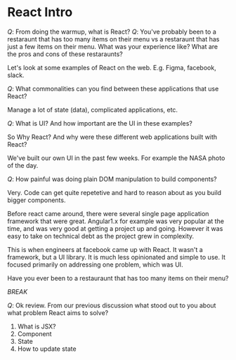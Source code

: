 # React Intro


_Q_: From doing the warmup, what is React?
_Q_: You've probably been to a restaraunt that has too many items on their menu vs a restaraunt that has just a few items on their menu. What was your experience like? What are the pros and cons of these restaraunts?

Let's look at some examples of React on the web. E.g. Figma, facebook, slack.

_Q_: What commonalities can you find between these applications that use React?

Manage a lot of state (data), complicated applications, etc.

_Q_: What is UI? And how important are the UI in these examples?

So Why React? And why were these different web applications built with React?

We've built our own UI in the past few weeks. For example the NASA photo of the day.

_Q_: How painful was doing plain DOM manipulation to build components?


Very. Code can get quite repetetive and hard to reason about as you build bigger components.

Before react came around, there were several single page application framework that were great. Angular1.x for example was very popular at the time, and was very good at getting a project up and going. However it was easy to take on technical debt as the project grew in complexity.

This is when engineers at facebook came up with React. It wasn't a framework, but a UI library. It is much less opinionated and simple to use. It focused primarily on addressing one problem, which was UI.

Have you ever been to a restauraunt that has too many items on their menu?

_BREAK_

_Q_: Ok review. From our previous discussion what stood out to you about what problem React aims to solve?


1. What is JSX?
2. Component
3. State
4. How to update state
